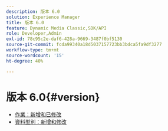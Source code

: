 ```yaml
---
description: 版本 6.0
solution: Experience Manager
title: 版本 6.0
feature: Dynamic Media Classic,SDK/API
role: Developer,Admin
exl-id: 78c95c2e-daf6-428a-9669-3487f0bf5130
source-git-commit: fcda99340a18d5037157723bb3bdca5fa9df3277
workflow-type: tm+mt
source-wordcount: '15'
ht-degree: 40%

---
```


# 版本 6.0{#version}

* [作業：新增和已修改](r-6-operations.md)
* [資料型別：新增和修改](r-6-types.md)
